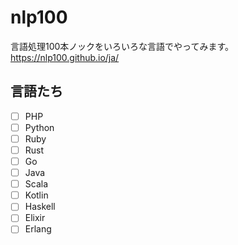 # nlp100

言語処理100本ノックをいろいろな言語でやってみます。
https://nlp100.github.io/ja/

## 言語たち
- [ ] PHP
- [ ] Python
- [ ] Ruby
- [ ] Rust
- [ ] Go
- [ ] Java
- [ ] Scala
- [ ] Kotlin
- [ ] Haskell
- [ ] Elixir
- [ ] Erlang
